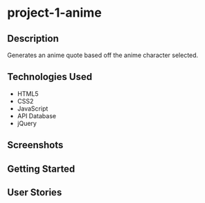 # project-1-anime

## Description

Generates an anime quote based off the anime character selected.

## Technologies Used
- HTML5
- CSS2
- JavaScript
- API Database
- jQuery

## Screenshots

## Getting Started

## User Stories